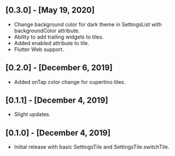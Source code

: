 ## [0.3.0] - [May 19, 2020]

* Change background color for dark theme in SettingsList with backgroundColor attribute.
* Ability to add trailing widgets to tiles.
* Added enabled attribute to tile.
* Flutter Web support. 

## [0.2.0] - [December 6, 2019]

* Added onTap color change for cupertino tiles.

## [0.1.1] - [December 4, 2019]

* Slight updates.

## [0.1.0] - [December 4, 2019]

* Initial release with basic SettingsTile and SettingsTile.switchTile.
